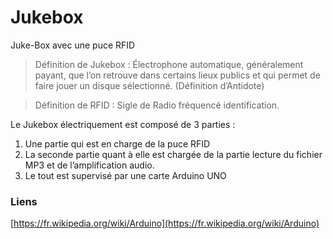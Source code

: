 # Jukebox
Juke-Box avec une puce RFID

> Définition de Jukebox : Électrophone automatique, généralement payant, que l’on retrouve dans certains lieux publics et qui permet de faire jouer un disque sélectionné. (Définition d’Antidote)


> Définition de RFID : Sigle de Radio fréquencé identification.



Le Jukebox électriquement est composé de 3 parties : 
1. Une partie qui est en charge de la puce RFID 
2. La seconde partie quant à elle est chargée de la partie lecture du fichier MP3 et de l’amplification audio.
3. Le tout est supervisé par une carte Arduino UNO



### Liens 

[https://fr.wikipedia.org/wiki/Arduino](https://fr.wikipedia.org/wiki/Arduino)
